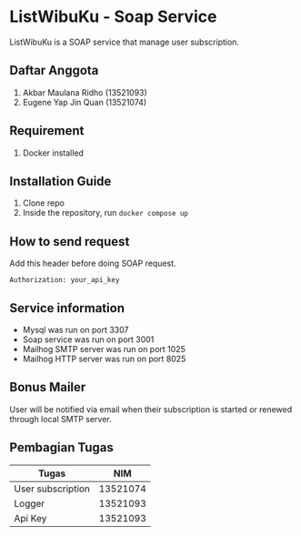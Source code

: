 # ListWibuKu - Soap Service

ListWibuKu is a SOAP service that manage user subscription.

## Daftar Anggota

1. Akbar Maulana Ridho (13521093)
2. Eugene Yap Jin Quan (13521074)

## Requirement

1. Docker installed

## Installation Guide

1. Clone repo
2. Inside the repository, run `docker compose up`

## How to send request

Add this header before doing SOAP request.

`Authorization: your_api_key`

## Service information

- Mysql was run on port 3307
- Soap service was run on port 3001
- Mailhog SMTP server was run on port 1025
- Mailhog HTTP server was run on port 8025

## Bonus Mailer

User will be notified via email when their subscription is started or renewed through local SMTP server.

## Pembagian Tugas

| Tugas             | NIM      |
|-------------------|----------|
| User subscription | 13521074 |
| Logger            | 13521093 |
| Api Key           | 13521093 | 